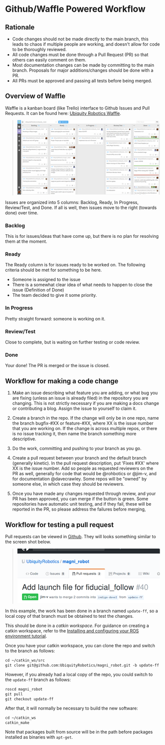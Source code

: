 # Github/Waffle Powered Workflow

## Rationale

* Code changes should not be made directly to the main branch, this leads to chaos if multiple people are working, and doesn't allow for code to be thoroughly reviewed.
* All code changes must be done through a Pull Request (PR) so that others can easily comment on them. 
* Most documentation changes can be made by committing to the main branch. Proposals for major additions/changes should be done with a PR.
* All PRs must be approved and passing all tests before being merged.

## Overview of Waffle
Waffle is a kanban board (like Trello) interface to Github Issues and Pull Requests.
It can be found here: [Ubiquity Robotics Waffle](https://waffle.io/UbiquityRobotics/ubiquity_main).

> ![Screen shot of Waffle](img/waffle.png)

Issues are organized into 5 columns: Backlog, Ready, In Progress, Review/Test, and Done.
If all is well, then issues move to the right (towards done) over time.

### Backlog
This is for issues/ideas that have come up, but there is no plan for resolving them at the moment.

### Ready
The Ready column is for issues ready to be worked on. The following criteria should be met for something to be here.

- Someone is assigned to the issue
- There is a somewhat clear idea of what needs to happen to close the issue (Definition of Done)
- The team decided to give it some priority.

### In Progress
Pretty straight forward: someone is working on it.

### Review/Test
Close to complete, but is waiting on further testing or code review.

### Done
Your done! The PR is merged or the issue is closed.

## Workflow for making a code change

1. Make an issue describing what feature you are adding, or what bug you are fixing (unless an issue is already filed) in the repository you are changing. This is not strictly necessary if you are making a docs change or contributing a blog. Assign the issue to yourself to claim it.

2. Create a branch in the repo. If the change will only be in one repo, name the branch bugfix-#XX or feature-#XX, where XX is the issue number that you are working on. If the change is across multiple repos, or there is no issue tracking it, then name the branch something more descriptive.

3. Do the work, committing and pushing to your branch as you go.

4. Create a pull request between your branch and the default branch (generally kinetic). In the pull request description, put 'Fixes #XX' where XX is the issue number. Add so people as requested reviewers on the PR as well, generally for code that would be @rohbotics or @jim-v, and for documentation @davecrawley. Some repos will be "owned" by someone else, in which case they should be reviewers.

5. Once you have made any changes requested through review, and your PR has been approved, you can merge if the button is green. Some repositories have automatic unit testing, and if they fail, these will be reported in the PR, so please address the failures before merging,


## Workflow for testing a pull request

Pull requests can be viewed in [Github](https://github.com/UbiquityRobotics).
They will looks something similar to the screen shot below.

> ![Screen shot of PR](img/pr_screenshot.png)

In this example, the work has been done in a branch named `update-ff`, so a
local copy of that branch must be obtained to test the changes.

This should be done in a _catkin workspace_. For guidance on creating a 
catkin workspace, refer to the [Installing and configuring your ROS environment tutorial](http://wiki.ros.org/ROS/Tutorials/InstallingandConfiguringROSEnvironment).

Once you have your catkin workspace, you can clone the repo and switch to the
branch as follows:
```
cd ~/catkin_ws/src
git clone git@github.com:UbiquityRobotics/magni_robot.git -b update-ff
```

However, if you already had a local copy of the repo, you could switch to the
`update-ff` branch as follows:
```
roscd magni_robot
git pull
git checkout update-ff
```

After that, it will normally be necessary to build the new software:
```
cd ~/catkin_ws
catkin_make
```

Note that packages built from source will be in the path before packages
installed as binaries with `apt-get`.

